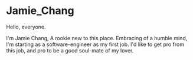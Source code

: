 # Jamie_Chang

Hello, everyone.

I'm Jamie Chang, A rookie new to this place.
Embracing of a humble mind, I'm starting as a software-engineer as my first job.
I'd like to get pro from this job, and pro to be a good soul-mate of my lover.
